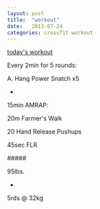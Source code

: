 ```yaml
---
layout: post
title:  "workout"
date:   2013-07-24
categories: crossfit workout
---
```


[today's workout][workout-link]

Every 2min for 5 rounds:

A. Hang Power Snatch x5

+

15min AMRAP:

20m Farmer's Walk

20 Hand Release Pushups

45sec FLR

\#\#\#\#\#

95lbs.

+

5rds @ 32kg

[workout-link]: http://crossfitlic.com/2013/07/23/wednesday-july-24-2013/ 
